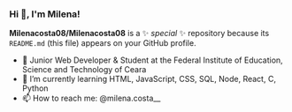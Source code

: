 ### Hi 👋, I'm Milena!


**Milenacosta08/Milenacosta08** is a ✨ _special_ ✨ repository because its `README.md` (this file) appears on your GitHub profile.

- 🔭 Junior Web Developer & Student at the Federal Institute of Education, Science and Technology of Ceara
- 🌱 I’m currently learning HTML, JavaScript, CSS, SQL, Node, React, C, Python
- 📫 How to reach me: @milena.costa__
